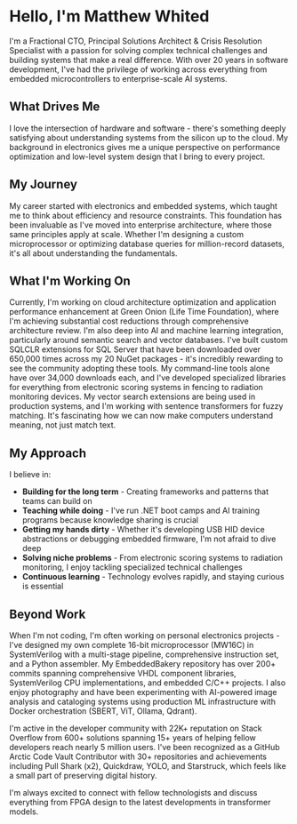 # Hello, I'm Matthew Whited

I'm a Fractional CTO, Principal Solutions Architect & Crisis Resolution Specialist with a passion for solving complex technical challenges and building systems that make a real difference. With over 20 years in software development, I've had the privilege of working across everything from embedded microcontrollers to enterprise-scale AI systems.

## What Drives Me

I love the intersection of hardware and software - there's something deeply satisfying about understanding systems from the silicon up to the cloud. My background in electronics gives me a unique perspective on performance optimization and low-level system design that I bring to every project.

## My Journey

My career started with electronics and embedded systems, which taught me to think about efficiency and resource constraints. This foundation has been invaluable as I've moved into enterprise architecture, where those same principles apply at scale. Whether I'm designing a custom microprocessor or optimizing database queries for million-record datasets, it's all about understanding the fundamentals.

## What I'm Working On

Currently, I'm working on cloud architecture optimization and application performance enhancement at Green Onion (Life Time Foundation), where I'm achieving substantial cost reductions through comprehensive architecture review. I'm also deep into AI and machine learning integration, particularly around semantic search and vector databases. I've built custom SQLCLR extensions for SQL Server that have been downloaded over 650,000 times across my 20 NuGet packages - it's incredibly rewarding to see the community adopting these tools. My command-line tools alone have over 34,000 downloads each, and I've developed specialized libraries for everything from electronic scoring systems in fencing to radiation monitoring devices. My vector search extensions are being used in production systems, and I'm working with sentence transformers for fuzzy matching. It's fascinating how we can now make computers understand meaning, not just match text.

## My Approach

I believe in:
- **Building for the long term** - Creating frameworks and patterns that teams can build on
- **Teaching while doing** - I've run .NET boot camps and AI training programs because knowledge sharing is crucial
- **Getting my hands dirty** - Whether it's developing USB HID device abstractions or debugging embedded firmware, I'm not afraid to dive deep
- **Solving niche problems** - From electronic scoring systems to radiation monitoring, I enjoy tackling specialized technical challenges
- **Continuous learning** - Technology evolves rapidly, and staying curious is essential

## Beyond Work

When I'm not coding, I'm often working on personal electronics projects - I've designed my own complete 16-bit microprocessor (MW16C) in SystemVerilog with a multi-stage pipeline, comprehensive instruction set, and a Python assembler. My EmbeddedBakery repository has over 200+ commits spanning comprehensive VHDL component libraries, SystemVerilog CPU implementations, and embedded C/C++ projects. I also enjoy photography and have been experimenting with AI-powered image analysis and cataloging systems using production ML infrastructure with Docker orchestration (SBERT, ViT, Ollama, Qdrant).

I'm active in the developer community with 22K+ reputation on Stack Overflow from 600+ solutions spanning 15+ years of helping fellow developers reach nearly 5 million users. I've been recognized as a GitHub Arctic Code Vault Contributor with 30+ repositories and achievements including Pull Shark (x2), Quickdraw, YOLO, and Starstruck, which feels like a small part of preserving digital history.

I'm always excited to connect with fellow technologists and discuss everything from FPGA design to the latest developments in transformer models.